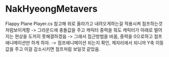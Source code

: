 # NakHyeongMetavers

Flappy Plane Player.cs 참고해 위로 올라가고 내려오게하는걸 적용시켜 점프하는것 처럼보이게함
-> 그라운드에 충돌값을 주고 캐릭터 중력을 줘도 캐릭터가 아래로 떨어지는 현상을 도저히 못해결하겠음
-> 그래서 접근방법을 바꿈, 중력을 0으로하고 점프애니메이션만 하게 하자.
-> 점프애니메이션 되는지 확인, 제자리에서 되니까 Y축 이동값을 주고 이걸 감소시키면 점프처럼 보일것 같았음.
